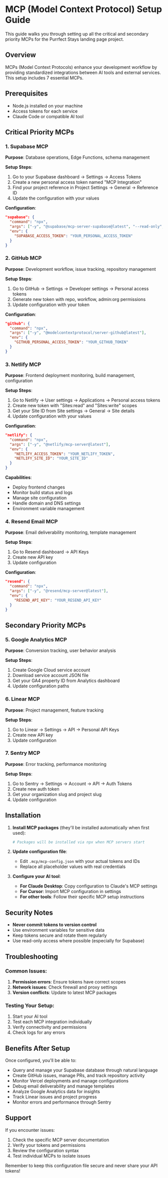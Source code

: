 # MCP (Model Context Protocol) Setup Guide

This guide walks you through setting up all the critical and secondary priority MCPs for the Purrfect Stays landing page project.

## Overview

MCPs (Model Context Protocols) enhance your development workflow by providing standardized integrations between AI tools and external services. This setup includes 7 essential MCPs.

## Prerequisites

- Node.js installed on your machine
- Access tokens for each service
- Claude Code or compatible AI tool

## Critical Priority MCPs

### 1. Supabase MCP
**Purpose**: Database operations, Edge Functions, schema management

**Setup Steps**:
1. Go to your Supabase dashboard → Settings → Access Tokens
2. Create a new personal access token named "MCP Integration"
3. Find your project reference in Project Settings → General → Reference ID
4. Update the configuration with your values

**Configuration**:
```json
"supabase": {
  "command": "npx",
  "args": ["-y", "@supabase/mcp-server-supabase@latest", "--read-only", "--project-ref=YOUR_PROJECT_REF"],
  "env": {
    "SUPABASE_ACCESS_TOKEN": "YOUR_PERSONAL_ACCESS_TOKEN"
  }
}
```

### 2. GitHub MCP
**Purpose**: Development workflow, issue tracking, repository management

**Setup Steps**:
1. Go to GitHub → Settings → Developer settings → Personal access tokens
2. Generate new token with repo, workflow, admin:org permissions
3. Update configuration with your token

**Configuration**:
```json
"github": {
  "command": "npx",
  "args": ["-y", "@modelcontextprotocol/server-github@latest"],
  "env": {
    "GITHUB_PERSONAL_ACCESS_TOKEN": "YOUR_GITHUB_TOKEN"
  }
}
```

### 3. Netlify MCP
**Purpose**: Frontend deployment monitoring, build management, configuration

**Setup Steps**:
1. Go to Netlify → User settings → Applications → Personal access tokens
2. Create new token with "Sites:read" and "Sites:write" scopes
3. Get your Site ID from Site settings → General → Site details
4. Update configuration with your values

**Configuration**:
```json
"netlify": {
  "command": "npx",
  "args": ["-y", "@netlify/mcp-server@latest"],
  "env": {
    "NETLIFY_ACCESS_TOKEN": "YOUR_NETLIFY_TOKEN",
    "NETLIFY_SITE_ID": "YOUR_SITE_ID"
  }
}
```

**Capabilities**:
- Deploy frontend changes
- Monitor build status and logs
- Manage site configuration
- Handle domain and DNS settings
- Environment variable management

### 4. Resend Email MCP
**Purpose**: Email deliverability monitoring, template management

**Setup Steps**:
1. Go to Resend dashboard → API Keys
2. Create new API key
3. Update configuration

**Configuration**:
```json
"resend": {
  "command": "npx",
  "args": ["-y", "@resend/mcp-server@latest"],
  "env": {
    "RESEND_API_KEY": "YOUR_RESEND_API_KEY"
  }
}
```

## Secondary Priority MCPs

### 5. Google Analytics MCP
**Purpose**: Conversion tracking, user behavior analysis

**Setup Steps**:
1. Create Google Cloud service account
2. Download service account JSON file
3. Get your GA4 property ID from Analytics dashboard
4. Update configuration paths

### 6. Linear MCP
**Purpose**: Project management, feature tracking

**Setup Steps**:
1. Go to Linear → Settings → API → Personal API Keys
2. Create new API key
3. Update configuration

### 7. Sentry MCP
**Purpose**: Error tracking, performance monitoring

**Setup Steps**:
1. Go to Sentry → Settings → Account → API → Auth Tokens
2. Create new auth token
3. Get your organization slug and project slug
4. Update configuration

## Installation

1. **Install MCP packages** (they'll be installed automatically when first used):
   ```bash
   # Packages will be installed via npx when MCP servers start
   ```

2. **Update configuration file**:
   - Edit `.mcp/mcp-config.json` with your actual tokens and IDs
   - Replace all placeholder values with real credentials

3. **Configure your AI tool**:
   - **For Claude Desktop**: Copy configuration to Claude's MCP settings
   - **For Cursor**: Import MCP configuration in settings
   - **For other tools**: Follow their specific MCP setup instructions

## Security Notes

- **Never commit tokens to version control**
- Use environment variables for sensitive data
- Keep tokens secure and rotate them regularly
- Use read-only access where possible (especially for Supabase)

## Troubleshooting

### Common Issues:
1. **Permission errors**: Ensure tokens have correct scopes
2. **Network issues**: Check firewall and proxy settings
3. **Version conflicts**: Update to latest MCP packages

### Testing Your Setup:
1. Start your AI tool
2. Test each MCP integration individually
3. Verify connectivity and permissions
4. Check logs for any errors

## Benefits After Setup

Once configured, you'll be able to:
- Query and manage your Supabase database through natural language
- Create GitHub issues, manage PRs, and track repository activity
- Monitor Vercel deployments and manage configurations
- Debug email deliverability and manage templates
- Analyze Google Analytics data for insights
- Track Linear issues and project progress
- Monitor errors and performance through Sentry

## Support

If you encounter issues:
1. Check the specific MCP server documentation
2. Verify your tokens and permissions
3. Review the configuration syntax
4. Test individual MCPs to isolate issues

Remember to keep this configuration file secure and never share your API tokens!